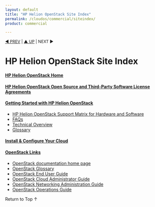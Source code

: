 ```yaml
---
layout: default
title: "HP Helion OpenStack Site Index"
permalink: /cloudos/commercial/siteindex/
product: commercial

---
```


<script>

function PageRefresh {
onLoad="window.refresh"
}

PageRefresh();

</script>


<p style="font-size: small;"> <a href="/cloudos/">&#9664; PREV</a> | <a href="/cloudos/">&#9650; UP</a> | NEXT &#9654; </p>

# HP Helion OpenStack Site Index

#### [HP Helion OpenStack Home](/cloudos/commercial)

#### [HP Helion OpenStack Open Source and Third-Party Software License Agreements](/cloudos/os-3rd-party-license-agreements/)

#### [Getting Started with HP Helion OpenStack](/cloudos/commercial/)

* [HP Helion OpenStack Support Matrix for Hardware and Software](/cloudos/commercial/support-matrix/) 
* [FAQs](/cloudos/commercial/faqs/)  
* [Technical Overview](/cloudos/commercial/technical-overview/)  
* [Glossary](/cloudos/commercial/glossary/)

#### [Install &amp; Configure Your Cloud](/cloudos/commercial/install/)



#### [OpenStack Links](/cloudos/openstack/)
 
* [OpenStack documentation home page](http://docs.openstack.org/)
* [OpenStack Glossary](http://docs.openstack.org/glossary/content/glossary.html)
* [OpenStack End User Guide](http://docs.openstack.org/user-guide/content/index.html)
* [OpenStack Cloud Administrator Guide](http://docs.openstack.org/trunk/openstack-compute/admin/content/index.html)
* [OpenStack Networking Administration Guide](http://docs.openstack.org/trunk/openstack-network/admin/content/index.html)
* [OpenStack Operations Guide](http://docs.openstack.org/trunk/openstack-ops/content/index.html)
 
<a href="#top" style="padding:14px 0px 14px 0px; text-decoration: none;"> Return to Top &#8593; </a>
 
